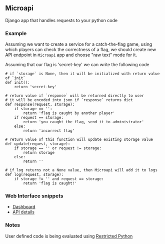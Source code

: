 ## Microapi
Django app that handles requests to your python code

### Example
Assuming we want to create a service for a catch-the-flag game,
using which players can check the correctness of a flag, we should create
new API endpoint in ```Microapi``` app and choose "raw text" mode for it.

Assuming that our flag is 'secret-key' we can write the following code
```python3
# if `storage` is None, then it will be initialized with return value of `init`
def init():
    return 'secret-key'

# return value if `response` will be returned directly to user
# it will be encoded into json if `response` returns dict
def response(request, storage):
    if storage == '':
        return 'flag is caught by another player'
    if request == storage:
        return 'you caught the flag, send it to administrator'
    else:
        return 'incorrect flag'

# return value of this function will update existing storage value
def update(request, storage):
    if storage == '' or request != storage:
        return storage
    else:
        return ''

# if log returns not a None value, then Microapi will add it to logs
def log(request, storage):
    if storage != '' and request == storage:
        return 'flag is caught!'
```

### Web Interface snippets
- [Dashboard](https://netpipe.herokuapp.com/aRNiIhBIpmw=1b)
- [API details](https://netpipe.herokuapp.com/btcx_QcAOLM=19)

### Notes
User defined code is being evaluated using [Restricted Python](https://pypi.org/project/RestrictedPython/)
